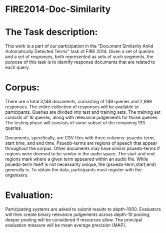 FIRE2014-Doc-Similarity
=======================

The Task description:
=======================
This work is a part of our participation in the "Document Similarity Amid Automatically Detected Terms" task of FIRE 2014.
Given a set of queries and a set of responses, both represented as sets of such segments, the purpose of this task is to identify response documents that are related to each query.

Corpus:
=======================
There are a total 3,148 documents, consisting of 149 queries and 2,999 responses. The entire collection of responses will be available to participants. Queries are divided into test and training sets. The training set consists of 16 queries, along with relevance judgements for those queries. The testing phase will consists of some subset of the remaining 133 queries. 

Documents, specifically, are CSV files with three columns: psuedo-term, start time, and end time. Psuedo-terms are regions of speech that appear throughout the corpus. Other documents may have similar psuedo-terms if regions were deemed to be similar in the audio space. The start and end regions mark where a given term appeared within an audio file. While psuedo-term itself is not necessarily unique, the (psuedo-term,start,end) generally is. To obtain the data, participants must register with the organisers.

Evaluation:
=======================
Participating systems are asked to submit results to depth-1000. Evaluators will then create binary relevance judgements across depth-10 pooling; deeper pooling will be considered if resources allow. The principal evaluation measure will be mean average precision (MAP).

